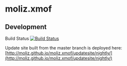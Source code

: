 # moliz.xmof


## Development
Build Status [![Build Status](https://travis-ci.org/moliz/moliz.xmof.svg?branch=master)](https://travis-ci.org/moliz/moliz.xmof)

Update site built from the master branch is deployed here: [http://moliz.github.io/moliz.xmof/updatesite/nightly/](http://moliz.github.io/moliz.xmof/updatesite/nightly/)